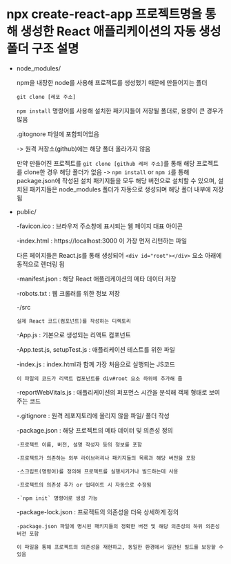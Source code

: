 # npx create-react-app 프로젝트명을 통해 생성한 React 애플리케이션의 자동 생성 폴더 구조 설명

- node_modules/

  npm을 내장한 node를 사용해 프로젝트를 생성했기 때문에 만들어지는 폴더

  ```
  git clone [레포 주소]
  ```

  `npm install` 명령어를 사용해 설치한 패키지들이 저장될 폴더로, 용량이 큰 경우가 많음

  .gitognore 파일에 포함되어있음

  -> 원격 저장소(github)에는 해당 폴더 올라가지 않음

  만약 만들어진 프로젝트를 `git clone [github 레퍼 주소]`를 통해 해당 프로젝트를 clone한 경우 해당 폴더가 없음 -> `npm install` or `npm i`를 통해 package.json에 작성된 설치 패키지들을 모두 해당 버전으로 설치할 수 있으며, 설치된 패키지들은 node_modules 폴더가 자동으로 생성되며 해당 폴더 내부에 저장됨

- public/

  -favicon.ico : 브라우저 주소창에 표시되는 웹 페이지 대표 아이콘

  -index.html : https://localhost:3000 이 가장 먼저 리턴하는 파일

  다른 페이지들은 React.js를 통해 생성되어 `<div id="root"></div>` 요소 아래에 동적으로 렌더링 됨

  -manifest.json : 해당 React 애플리케이션의 메타 데이터 저장

  -robots.txt : 웹 크롤러를 위한 정보 저장

  -/src

      실제 React 코드(컴포넌트)를 작성하는 디렉토리

  -App.js : 기본으로 생성되는 리액트 컴포넌트

  -App.test.js, setupTest.js : 애플리케이션 테스트를 위한 파일

  -index.js : index.html과 함께 가장 처음으로 실행되는 JS코드

      이 파일의 코드가 리액트 컴포넌트를 div#root 요소 하위에 추가해 줌

  -reportWebVitals.js : 애플리케이션의 퍼포먼스 시간을 분석해 객체 형태로 보여주는 코드

  -.gitignore : 원격 레포지토리에 올리지 않을 파일/ 폴더 작성

  -package.json : 해당 프로젝트의 메타 데이터 및 의존성 정의

      -프로젝트 이름, 버전, 설명 작성자 등의 정보를 포함

      -프로젝트가 의존하는 외부 라이브러리나 패키지들의 목록과 해당 버전을 포함

      -스크립트(명령어)를 정의해 프로젝트를 실행시키거나 빌드하는데 사용

      -프로젝트의 의존성 추가 or 업데이트 시 자동으로 수정됨

      -`npm init` 명령어로 생성 가능

  -package-lock.json : 프로젝트의 의존성을 더욱 상세하게 정의

      -package.json 파일에 명시된 패키지들의 정확한 버전 및 해당 의존성의 하위 의존성 버전 포함

      이 파일을 통해 프로젝트의 의존성을 재현하고, 동일한 환경에서 일관된 빌드를 보장할 수 있음

